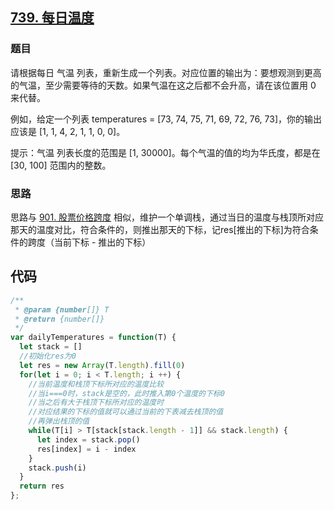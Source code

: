 ## [739. 每日温度](https://leetcode-cn.com/problems/daily-temperatures/)
### 题目

请根据每日 气温 列表，重新生成一个列表。对应位置的输出为：要想观测到更高的气温，至少需要等待的天数。如果气温在这之后都不会升高，请在该位置用 0 来代替。

例如，给定一个列表 temperatures = [73, 74, 75, 71, 69, 72, 76, 73]，你的输出应该是 [1, 1, 4, 2, 1, 1, 0, 0]。

提示：气温 列表长度的范围是 [1, 30000]。每个气温的值的均为华氏度，都是在 [30, 100] 范围内的整数。
### 思路
思路与 [901. 股票价格跨度](https://leetcode-cn.com/problems/online-stock-span/) 相似，维护一个单调栈，通过当日的温度与栈顶所对应那天的温度对比，符合条件的，则推出那天的下标，记res[推出的下标]为符合条件的跨度（当前下标 - 推出的下标）
## 代码
```javascript
/**
 * @param {number[]} T
 * @return {number[]}
 */
var dailyTemperatures = function(T) {
  let stack = []
  //初始化res为0
  let res = new Array(T.length).fill(0)
  for(let i = 0; i < T.length; i ++) {
    //当前温度和栈顶下标所对应的温度比较
    //当i===0时，stack是空的，此时推入第0个温度的下标0
    //当之后有大于栈顶下标所对应的温度时
    //对应结果的下标的值就可以通过当前的下表减去栈顶的值
    //再弹出栈顶的值
    while(T[i] > T[stack[stack.length - 1]] && stack.length) {
      let index = stack.pop()
      res[index] = i - index
    }
    stack.push(i)
  }
  return res
};
```


